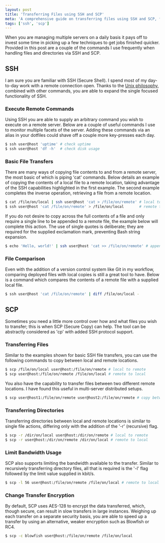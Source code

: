 ```yaml
---
layout: post
title: 'Transferring Files using SSH and SCP'
meta: 'A comprehensive guide on transferring files using SSH and SCP, featuring practical examples and tips for secure and efficient file management across multiple servers.'
tags: ['ssh', 'scp']
---
```


When you are managing multiple servers on a daily basis it pays off to invest some time in picking up a few techniques to get jobs finished quicker.
Provided in this post are a couple of the commands I use frequently when handling files and directories via SSH and SCP.

<!--more-->

## SSH

I am sure you are familiar with SSH (Secure Shell).
I spend most of my day-to-day work with a remote connection open.
Thanks to the [Unix philosophy](http://en.wikipedia.org/wiki/Unix_philosophy), combined with other commands, you are able to expand the single focused functionality of SSH.

### Execute Remote Commands

Using SSH you are able to supply an arbitrary command you wish to execute on a remote server.
Below are a couple of useful commands I use to monitor multiple facets of the server.
Adding these commands via an alias in your dotfiles could shave off a couple more key-presses each day.

```bash
$ ssh user@host 'uptime' # check uptime
$ ssh user@host 'df -h'  # check disk usage
```

### Basic File Transfers

There are many ways of copying file contents to and from a remote server, the most basic of which is piping 'cat' commands.
Below details an example of copying the contents of a local file to a remote location, taking advantage of the SSH capabilities highlighted in the first example.
The second example completes the inverse operation, retrieving a file from a remote location.

```bash
$ cat /file/on/local | ssh user@host 'cat > /file/on/remote' # local to remote
$ ssh user@host 'cat /file/on/remote' > /file/on/local       # remote to local
```

If you do not desire to copy across the full contents of a file and only require a single line to be appended to a remote file, the example below will complete this action.
The use of single quotes is deliberate; they are required for the supplied exclamation mark, preventing Bash string expansion.

```bash
$ echo 'Hello, world!' | ssh user@host 'cat >> /file/on/remote' # append line to remote
```

### File Comparison

Even with the addition of a version control system like Git in my workflow, comparing deployed files with local copies is still a great tool to have.
Below is a command which compares the contents of a remote file with a supplied local file.

```bash
$ ssh user@host 'cat /file/on/remote' | diff /file/on/local -
```

## SCP

Sometimes you need a little more control over how and what files you wish to transfer; this is when SCP (Secure Copy) can help.
The tool can be abstractly considered as 'cp' with added SSH protocol support.

### Transferring Files

Similar to the examples shown for basic SSH file transfers, you can use the following commands to copy between local and remote locations.

```bash
$ scp /file/on/local user@host:/file/on/remote # local to remote
$ scp user@host:/file/on/remote /file/on/local # remote to local
```

You also have the capability to transfer files between two different remote locations.
I have found this useful in multi-server distributed setups.

```bash
$ scp user@host1:/file/on/remote user@host2:/file/on/remote # copy between remotes
```

### Transferring Directories

Transferring directories between local and remote locations is similar to single file actions, differing only with the addition of the '-r' (recursive) flag.

```bash
$ scp -r /dir/on/local user@host:/dir/on/remote # local to remote
$ scp -r user@host:/dir/on/remote /dir/on/local # remote to local
```

### Limit Bandwidth Usage

SCP also supports limiting the bandwidth available to the transfer.
Similar to recursively transferring directory files, all that is required is the '-l' flag followed by the limit value supplied in kbit/s.

```bash
$ scp -l 56 user@host:/file/on/remote /file/on/local # remote to local @ 56kbps
```

### Change Transfer Encryption

By default, SCP uses AES-128 to encrypt the data transferred, which, though secure, can result in slow transfers in large instances.
Weighing up each transfer on a separate security basis, you are able to speed up a transfer by using an alternative, weaker encryption such as Blowfish or RC4.

```bash
$ scp -c blowfish user@host:/file/on/remote /file/on/local
```
